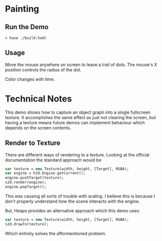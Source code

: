 # Painting

## Run the Demo

```
> haxe ./build.hxml
```

## Usage

Move the mouse anywhere on screen to leave a trail of dots. The mouse's X
position controls the radius of the dot.

Color changes with time.

# Technical Notes

This demo shows how to capture an object graph into a single fullscreen
texture. It accomplishes the same effect as just not clearing the screen, but
having a texture means future demos can implement behaviour which depends on
the screen contents.

## Render to Texture

There are different ways of rendering to a texture. Looking at the official
documentation the standard approach would be

```haxe
var texture = new Texture(width, height, [Target], RGBA);
var engine = h3d.Engine.getCurrent();
engine.pushTarget(texture);
s2d.render(engine);
engine.popTarget();
```

This was causing all sorts of trouble with scaling. I believe this is because
I don't properly understand how the scene interacts with the engine.

But, Heaps provides an alternative approach which this demo uses:

```haxe
var texture = new Texture(width, height, [Target], RGBA);
s2d.drawTo(texture);
```

Which entirely solves the afformentioned problem.
